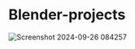 # Blender-projects
![Screenshot 2024-09-26 084257](https://github.com/user-attachments/assets/bf188062-3b00-4213-bc05-b886b481cbce)
